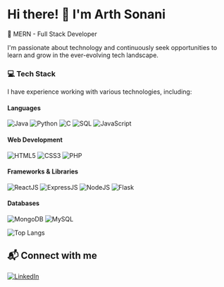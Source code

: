 # Hi there! 👋 I'm Arth Sonani
🚀 MERN - Full Stack Developer 

I'm passionate about technology and continuously seek opportunities to learn and grow in the ever-evolving tech landscape.
<br>

### 💻 Tech Stack
I have experience working with various technologies, including:

#### **Languages**
![Java](https://img.shields.io/badge/Java-007396?style=for-the-badge&logo=java&logoColor=white)
![Python](https://img.shields.io/badge/Python-3776AB?style=for-the-badge&logo=python&logoColor=white)
![C](https://img.shields.io/badge/C-00599C?style=for-the-badge&logo=c&logoColor=white)
![SQL](https://img.shields.io/badge/SQL-4479A1?style=for-the-badge&logo=mysql&logoColor=white)
![JavaScript](https://img.shields.io/badge/JavaScript-F7DF1E?style=for-the-badge&logo=javascript&logoColor=black)

#### **Web Development**
![HTML5](https://img.shields.io/badge/HTML5-E34F26?style=for-the-badge&logo=html5&logoColor=white)
![CSS3](https://img.shields.io/badge/CSS3-1572B6?style=for-the-badge&logo=css3&logoColor=white)
![PHP](https://img.shields.io/badge/PHP-777BB4?style=for-the-badge&logo=php&logoColor=white)

#### **Frameworks & Libraries**
![ReactJS](https://img.shields.io/badge/React-61DAFB?style=for-the-badge&logo=react&logoColor=black)
![ExpressJS](https://img.shields.io/badge/Express.js-000000?style=for-the-badge&logo=express&logoColor=white)
![NodeJS](https://img.shields.io/badge/Node.js-339933?style=for-the-badge&logo=node.js&logoColor=white)
![Flask](https://img.shields.io/badge/Flask-000000?style=for-the-badge&logo=flask&logoColor=white)

#### **Databases**
![MongoDB](https://img.shields.io/badge/MongoDB-47A248?style=for-the-badge&logo=mongodb&logoColor=white)
![MySQL](https://img.shields.io/badge/MySQL-4479A1?style=for-the-badge&logo=mysql&logoColor=white)


![Top Langs](https://github-readme-stats.vercel.app/api/top-langs/?username=arthsonani&layout=compact&theme=radical)


## 📬 Connect with me
[![LinkedIn](https://img.shields.io/badge/LinkedIn-ArthSonani-blue?style=flat-square&logo=linkedin)](https://www.linkedin.com/in/arthsonani)
